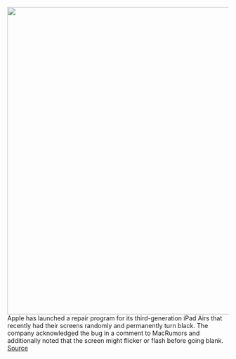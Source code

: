 <img src='https://cdn.vox-cdn.com/thumbor/y8g0rIdcsv7SyJpulVbLtFydYq0=/0x0:2040x1360/1200x800/filters:focal(857x517:1183x843)/cdn.vox-cdn.com/uploads/chorus_image/image/66468075/vpavic_190322_3297_0053.0.jpg' width='700px' /><br/>
Apple has launched a repair program for its third-generation iPad Airs that recently had their screens randomly and permanently turn black. The company acknowledged the bug in a comment to MacRumors and additionally noted that the screen might flicker or flash before going blank.
<a href='https://www.theverge.com/2020/3/9/21171486/apple-ipad-third-generation-screen-repair-blank'> Source <a/>